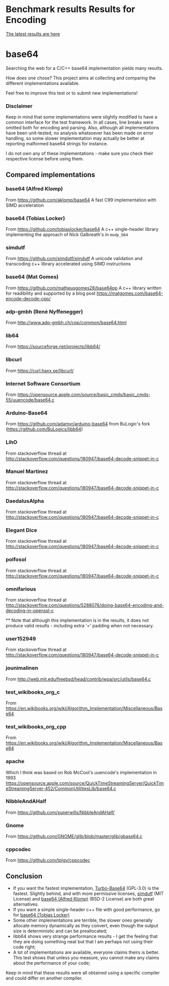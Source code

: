 # Benchmark results Results for Encoding


[The latest results are here](https://rawcdn.githack.com/gaspardpetit/base64/main/result/result.html)

# base64

Searching the web for a C/C++ base64 implementation yields many results.
 
 
How does one chose?
This project aims at collecting and comparing the different implementations available.
 
Feel free to improve this test or to submit new implementations! 

### Disclaimer

Keep in mind that some implementations were slightly modified to have a common interface for the test framework.  In all cases, line breaks were omitted both for encoding and parsing. Also, although all implementations have been unit-tested, no analysis whatsoever has been made on error handling, so some slower implementation may actually be better at reporting malformed base64 strings for instance.

I do not own any of these implementations - make sure you check their respective license before using them.

## Compared implementations

### base64 (Alfred Klomp)
From https://github.com/aklomp/base64
A fast C99 implementation with SIMD acceleration 

### base64 (Tobias Locker)
From https://github.com/tobiaslocker/base64
A c++ single-header library implementing the approach of Nick Galbreath's in  `modp_b64`

### simdutf
From https://github.com/simdutf/simdutf
A unicode validation and transcoding c++ library accelerated using SIMD instructions

### base64 (Mat Gomes)
From https://github.com/matheusgomes28/base64pp
A c++ library written for readibility and supported by a blog post https://matgomes.com/base64-encode-decode-cpp/

### adp-gmbh (René Nyffenegger)
From http://www.adp-gmbh.ch/cpp/common/base64.html

### lib64
From https://sourceforge.net/projects/libb64/
 
### libcurl
From https://curl.haxx.se/libcurl/
 
### Internet Software Consortium
From https://opensource.apple.com/source/basic_cmds/basic_cmds-55/uuencode/base64.c
 
### Arduino-Base64
From https://github.com/adamvr/arduino-base64 from BuLogic's fork (https://github.com/BuLogics/libb64)
 
### LihO
From stackoverflow thread at http://stackoverflow.com/questions/180947/base64-decode-snippet-in-c

### Manuel Martinez
From stackoverflow thread at http://stackoverflow.com/questions/180947/base64-decode-snippet-in-c

### DaedalusAlpha
From stackoverflow thread at http://stackoverflow.com/questions/180947/base64-decode-snippet-in-c

### Elegant Dice
From stackoverflow thread at http://stackoverflow.com/questions/180947/base64-decode-snippet-in-c
 
### polfosol
From stackoverflow thread at http://stackoverflow.com/questions/180947/base64-decode-snippet-in-c

### omnifarious
From stackoverflow thread at http://stackoverflow.com/questions/5288076/doing-base64-encoding-and-decoding-in-openssl-c

** Note that although this implementation is in the results, it does not produce valid results - including extra '=' padding when not necessary.

### user152949
From stackoverflow thread at http://stackoverflow.com/questions/180947/base64-decode-snippet-in-c

### jounimalinen
From http://web.mit.edu/freebsd/head/contrib/wpa/src/utils/base64.c

### test_wikibooks_org_c
From https://en.wikibooks.org/wiki/Algorithm_Implementation/Miscellaneous/Base64

### test_wikibooks_org_cpp
From https://en.wikibooks.org/wiki/Algorithm_Implementation/Miscellaneous/Base64

### apache
Which I think was based on Rob McCool's uuencode's implementation in 1993
https://opensource.apple.com/source/QuickTimeStreamingServer/QuickTimeStreamingServer-452/CommonUtilitiesLib/base64.c

### NibbleAndAHalf
From https://github.com/superwills/NibbleAndAHalf/

### Gnome
From https://github.com/GNOME/glib/blob/master/glib/gbase64.c

### cppcodec
From https://github.com/tplgy/cppcodec

## Conclusion

- If you want the fastest implementation, [Turbo-Base64](https://github.com/powturbo/Turbo-Base64) (GPL-3.0) is the fastest. Slightly behind, and with more permissive licenses, [simdutf](https://github.com/simdutf/simdutf) (MIT License) and [base64 (Alfred Klomp)](https://github.com/aklomp/base64) (BSD-2 License) are both great alternatives.
- If you want a simple single-header c++ file with good performance, go for [base64 (Tobias Locker)](https://github.com/tvercaut/base64)
- Some other implementations are terrible, the slower ones generally allocate memory dynamically as they convert, even though the output size is deterministic and can be preallocated;
- libb64 shows very strange performance results - I get the feeling that they are doing something neat but that I am perhaps not using their code right;
- A lot of implementations are available, everyone claims theirs is better. This test shows that unless you measure, you cannot make any claims about the performance of your code;

Keep in mind that these results were all obtained using a specific compiler and could differ on another compiler.
